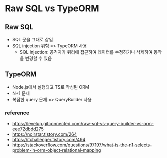 # Raw SQL vs TypeORM

## Raw SQL
- SQL 문을 그대로 삽입
- SQL injection 위험 => TypeORM 사용
    - SQL injection: 공격자가 쿼리에 접근하여 데이터를 수정하거나 삭제하여 동작을 변경할 수 있음
    
## TypeORM
- Node.js에서 실행되고 TS로 작성된 ORM
- N+1 문제
- 복잡한 query 문제 => QueryBuilder 사용


### reference

- https://levelup.gitconnected.com/raw-sql-vs-query-builder-vs-orm-eee72dbdd275
- https://noirstar.tistory.com/264
- https://itchallenger.tistory.com/494
- https://stackoverflow.com/questions/97197/what-is-the-n1-selects-problem-in-orm-object-relational-mapping